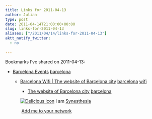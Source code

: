 ```yaml
---
title: Links for 2011-04-13
author: Julian
type: post
date: 2011-04-14T21:00:00+00:00
slug: links-for-2011-04-13 
aliases: ["/2011/04/14/links-for-2011-04-13"]
aktt_notify_twitter:
  - no

---
```

Bookmarks I&#8217;ve shared on 2011-04-13:

  * [Barcelona Events][1] 
    [barcelona][2] </li> 
    
      * [Barcelona Wifi | The website of Barcelona city][3] 
        [barcelona][2] [wifi][4] </li> 
        
          * [The website of Barcelona city][5] 
            [barcelona][2] </li> </ul> 
            
            <p class="deliciouslink">
              <a href="https://del.icio.us/synesthesia" title="See all my bookmarks on del.icio.us"><img src="https://www.synesthesia.co.uk/images/deliciousicon.jpg" alt="Delicious icon" /></a>&nbsp;I am <a href="https://del.icio.us/synesthesia" title="See all my bookmarks on del.icio.us">Synesthesia</a>
            </p>
            
            <p class="deliciouslink">
              <a href="https://del.icio.us/network?add=synesthesia" title="Add me to your del.icio.us network"><img src="https://www.synesthesia.co.uk/images/add.gif" alt="" /></a>&nbsp;<a href="https://del.icio.us/network?add=synesthesia" title="Add me to your del.icio.us network">Add me to your network</a>
            </p>

 [1]: https://w3.bcn.es/V07/Home/V07HomeLinkPl/0,2488,1653_71861_3,00.html
 [2]: https://www.delicious.com/synesthesia/barcelona
 [3]: https://www.bcn.cat/barcelonawifi/en
 [4]: https://www.delicious.com/synesthesia/wifi
 [5]: https://www.bcn.es/english/ihome.htm